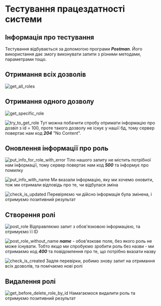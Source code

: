 # Тестування працездатності системи

## Інформація про тестування
Тестування відбувається за допомогою програми ***Postman***. Його використання дає змогу виконувати запити з різними методами, параметрами тощо.

## Отримання всіх дозволів
![get_all_roles](./images/getAllPermissions.png)

## Отримання одного дозволу
![get_specific_role](./images/getOnePermission.png)

![try_to_get_role](./images/get204error.png)
Тут можна побачити спробу отримати інформацію про дозвіл з id = 100, проте такого дозволу не існує у нашії бд, тому сервер повертає нам код ***204*** "No Content".

## Оновлення інформації про роль
![put_info_for_role_with_error](./images/put500error.png)
Тіло нашого запиту не містить потрібної нам інформації, тому сервер повертає нам код ***500*** та інформує про помилку

![put_info_with_name](./images/putDone.png)
Ми вказали інформацію, яку ми хочемо оновити, тож ми отримали відповідь про те, чи відбулася зміна

![check_is_updated](./images/putCheck.png)
Перевіряємо чи дійсно інформація була змінена, і отримуємо позитивний результат

## Створення ролі
![post_role](./images/postPermission.png)
Відправляємо запит з обов'язковою інформацією, та отримуємо її ID

![post_role_without_name](./images/postWithoutName.png)
***name*** - обов'язкове поле, без якого роль не може існувати. Тобто якщо ми спробуємо зробити роль без назви - ми отримаємо код ***400*** та повідомлення про те, що потрібно вказати назву

![check_is_created](./images/getAllAfterPost.png)
Задля перевірки, робимо знову запит на отримання всіх дозволів, та помічаємо нові ролі

## Видалення ролі
![get_before_delete_role_by_id](./images/deletePermission.png)
Намагаємося видалити роль та отримуємо позитивний результат